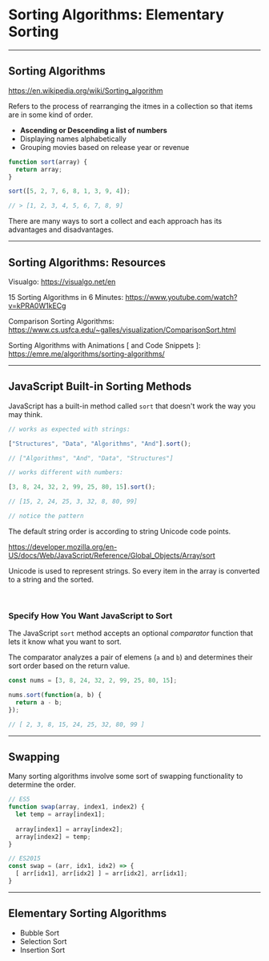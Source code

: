 # Sorting Algorithms: Elementary Sorting

---

## Sorting Algorithms

<https://en.wikipedia.org/wiki/Sorting_algorithm>

Refers to the process of rearranging the itmes in a collection so that items are in some kind of order.

* **Ascending or Descending a list of numbers**
* Displaying names alphabetically
* Grouping movies based on release year or revenue

```js
function sort(array) {
  return array;
}

sort([5, 2, 7, 6, 8, 1, 3, 9, 4]);

// > [1, 2, 3, 4, 5, 6, 7, 8, 9]

```

There are many ways to sort a collect and each approach has its advantages and disadvantages.

---

## Sorting Algorithms: Resources

Visualgo:
<https://visualgo.net/en>

15 Sorting Algorithms in 6 Minutes:
<https://www.youtube.com/watch?v=kPRA0W1kECg>

Comparison Sorting Algorithms:
<https://www.cs.usfca.edu/~galles/visualization/ComparisonSort.html>

Sorting Algorithms with Animations [ and Code Snippets ]:
<https://emre.me/algorithms/sorting-algorithms/>

---

## JavaScript Built-in Sorting Methods

JavaScript has a built-in method called `sort` that doesn't work the way you may think.

```js
// works as expected with strings:

["Structures", "Data", "Algorithms", "And"].sort();

// ["Algorithms", "And", "Data", "Structures"]
```

```js
// works different with numbers:

[3, 8, 24, 32, 2, 99, 25, 80, 15].sort();

// [15, 2, 24, 25, 3, 32, 8, 80, 99]

// notice the pattern
```

The default string order is according to string Unicode code points.

<https://developer.mozilla.org/en-US/docs/Web/JavaScript/Reference/Global_Objects/Array/sort>

Unicode is used to represent strings. So every item in the array is converted to a string and the sorted.

</br>

### Specify How You Want JavaScript to Sort

The JavaScript `sort` method accepts an optional _comparator_ function that lets it know what you want to sort.

The comparator analyzes a pair of elemens  (`a` and `b`)  and determines their sort order based on the return value.

```js
const nums = [3, 8, 24, 32, 2, 99, 25, 80, 15];

nums.sort(function(a, b) {
  return a - b;
});

// [ 2, 3, 8, 15, 24, 25, 32, 80, 99 ]
```

---

## Swapping

Many sorting algorithms involve some sort of swapping functionality to determine the order.

```js
// ES5
function swap(array, index1, index2) {
  let temp = array[index1];
  
  array[index1] = array[index2];
  array[index2] = temp;
}

// ES2015
const swap = (arr, idx1, idx2) => {
  [ arr[idx1], arr[idx2] ] = arr[idx2], arr[idx1];
}
```

---

## Elementary Sorting Algorithms

* Bubble Sort
* Selection Sort
* Insertion Sort
